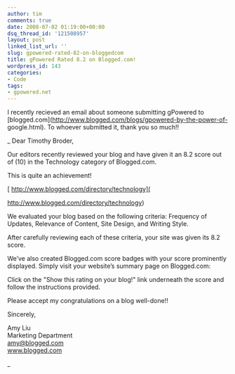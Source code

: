 ```yaml
---
author: tim
comments: true
date: 2008-07-02 01:19:00+00:00
dsq_thread_id: '121508957'
layout: post
linked_list_url: ''
slug: gpowered-rated-82-on-bloggedcom
title: gPowered Rated 8.2 on Blogged.com!
wordpress_id: 143
categories:
- Code
tags:
- gpowered.net
---
```


I recently recieved an email about someone submitting gPowered to
[blogged.com](http://www.blogged.com/blogs/gpowered-by-the-power-of-
google.html). To whoever submitted it, thank you so much!!  
  
_ Dear Timothy Broder,  
  
Our editors recently reviewed your blog and have given it an 8.2 score out of
(10) in the Technology category of Blogged.com.  
  
This is quite an achievement!  
  
[ http://www.blogged.com/directory/technology](

http://www.blogged.com/directory/technology)  
  
We evaluated your blog based on the following criteria: Frequency of Updates,
Relevance of Content, Site Design, and Writing Style.  
  
After carefully reviewing each of these criteria, your site was given its 8.2
score.  
  
We’ve also created Blogged.com score badges with your score prominently
displayed. Simply visit your website’s summary page on Blogged.com:  
  
Click on the "Show this rating on your blog!" link underneath the score and
follow the instructions provided.  
  
Please accept my congratulations on a blog well-done!!  
  
Sincerely,  
  
Amy Liu  
Marketing Department  
amy@blogged.com  
www.blogged.com  
  
_

